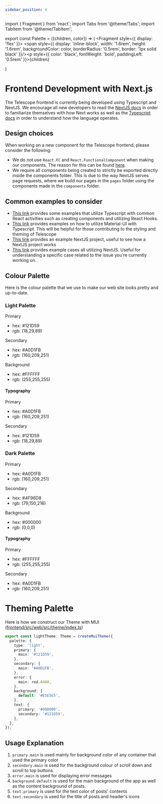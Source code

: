 ```yaml
---
sidebar_position: 4
---
```


import { Fragment } from 'react';
import Tabs from '@theme/Tabs';
import TabItem from '@theme/TabItem';

export const Palette = ({children, color}) => (
<Fragment
style={{
  display: 'flex'
}}>
<span
style={{
  display: 'inline-block',
  width: '1.6rem',
  height: '1.6rem',
  backgroundColor: color,
  borderRadius: '0.5rem',
  border: '1px solid black'
}}/><p
style={{
  color: 'black',
  fontWeight: 'bold',
  paddingLeft: '0.5rem'
}}>{children}</p>
</Fragment>
)

# Frontend Development with Next.js

The Telescope frontend is currently being developed using Typescript and NextJS. We encourage all new developers to read the [NextJS docs](https://nextjs.org/docs) in order to familiarize themselves with how Next works as well as the [Typescript docs](https://www.typescriptlang.org/docs/) in order to understand how the language operates.

## Design choices

When working on a new component for the Telescope frontend, please consider the following:

- We do not use `React.FC` and `React.FunctionalComponent` when making our components. The reason for this can be found [here](https://github.com/facebook/create-react-app/pull/8177).
- We require all components being created to strictly be exported directly inside the components folder. This is due to the way NextJS serves page requests, where we build our pages in the `pages` folder using the components made in the `components` folder.

## Common examples to consider

- [This link](https://github.com/typescript-cheatsheets/react#reacttypescript-cheatsheets) provides some examples that utilize Typescript with common React activities such as creating components and utilizing React Hooks.
- [This link](https://material-ui.com/guides/typescript/) provides examples on how to utilize Material-UI with Typescript. This will be helpful for those contributing to the styling and theming of Telescope
- [This link](https://github.com/vercel/next.js/tree/canary/examples/with-typescript) provides an example NextJS project, useful to see how a NextJS project works
- [This link](https://github.com/vercel/next.js/tree/canary/examples) provides example cases all utilizing NextJS. Useful for understanding a specific case related to the issue you're currently working on.

## Colour Palette

Here is the colour palette that we use to make our web site looks pretty and up-to-date.

<Tabs className="unique-tabs">
  <TabItem value="light" label="Light">

### Light Palette

<Palette color="#121D59">Primary</Palette>

- hex: #121D59
- rgb: (18,29,89)

<Palette color="#A0D1FB">Secondary</Palette>

- hex: #A0D1FB
- rgb: (160,209,251)

<Palette color="#FFFFFF">Background</Palette>

- hex: #FFFFFF
- rgb: (255,255,255)

#### Typography

<Palette color="#A0D1FB">Primary</Palette>

- hex: #A0D1FB
- rgb: (160,209,251)

<Palette color="#121D59">Secondary</Palette>

- hex: #121D59
- rgb: (18,29,89)

</TabItem>

  <TabItem value="dark" label="Dark">

### Dark Palette

<Palette color="#A0D1FB">Primary</Palette>

- hex: #A0D1FB
- rgb: (160,209,251)

<Palette color="#4F96D8">Secondary</Palette>

- hex: #4F96D8
- rgb: (79,150,216)

<Palette color="#000000">Background</Palette>

- hex: #000000
- rgb: (0,0,0)

#### Typography

<Palette color="#FFFFFF">Primary</Palette>

- hex: #FFFFFF
- rgb: (255,255,255)

<Palette color="#121D59">Secondary</Palette>

- hex: #A0D1FB
- rgb: (160,209,251)
  <br/>

</TabItem>
</Tabs>

# Theming Palette

Here is how we construct our Theme with MUI ([frontend/src/web/src/theme/index.ts](https://github.com/Seneca-CDOT/telescope/blob/master/src/web/src/theme/index.ts))

```ts
export const lightTheme: Theme = createMuiTheme({
  palette: {
    type: 'light',
    primary: {
      main: '#121D59',
    },
    secondary: {
      main: '#A0D1FB',
    },
    error: {
      main: red.A400,
    },
    background: {
      default: '#E5E5E5',
    },
    text: {
      primary: '#000000',
      secondary: '#121D59',
    },
  },
});
```

## Usage Explanation

1. `primary.main` is used mainly for background color of any container that used the primary color
2. `secondary.main` is used for the background colour of scroll down and scroll to top buttons.
3. `error.main` is used for displaying error messages
4. `background.default` is used for the main background of the app as well as the content background of posts.
5. `text.primary` is used for the text color of posts' contents
6. `text.secondary` is used for the title of posts and header's icons
